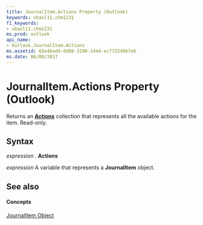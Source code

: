 ```yaml
---
title: JournalItem.Actions Property (Outlook)
keywords: vbaol11.chm1231
f1_keywords:
- vbaol11.chm1231
ms.prod: outlook
api_name:
- Outlook.JournalItem.Actions
ms.assetid: 65e4bad4-dd89-3190-1444-ec772549b7e6
ms.date: 06/08/2017
---
```



# JournalItem.Actions Property (Outlook)

Returns an **[Actions](actions-object-outlook.md)** collection that represents all the available actions for the item. Read-only.


## Syntax

 _expression_ . **Actions**

 _expression_ A variable that represents a **JournalItem** object.


## See also


#### Concepts


[JournalItem Object](journalitem-object-outlook.md)

